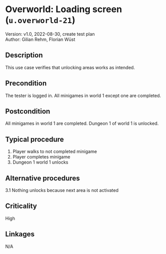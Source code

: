 # Overworld: Loading screen (`u.overworld-21`)

Version: v1.0, 2022-08-30, create test plan \
Author: Gilian Rehm, Florian Wüst

## Description

This use case verifies that unlocking areas works as intended.  

## Precondition

The tester is logged in.
All minigames in world 1 except one are completed.

## Postcondition

All minigames in world 1 are completed.
Dungeon 1 of world 1 is unlocked.

## Typical procedure

1. Player walks to not completed minigame
1. Player completes minigame
1. Dungeon 1 world 1 unlocks

## Alternative procedures

3.1 Nothing unlocks because next area is not activated

## Criticality

High

## Linkages

N/A
